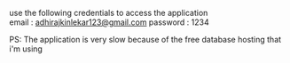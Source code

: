 use the following credentials to access the application      
email : adhirajkinlekar123@gmail.com
password : 1234

PS: The application is very slow because of the free database hosting that i'm using

